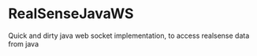 RealSenseJavaWS
===============
 
Quick and dirty java web socket implementation, to access realsense data from java

